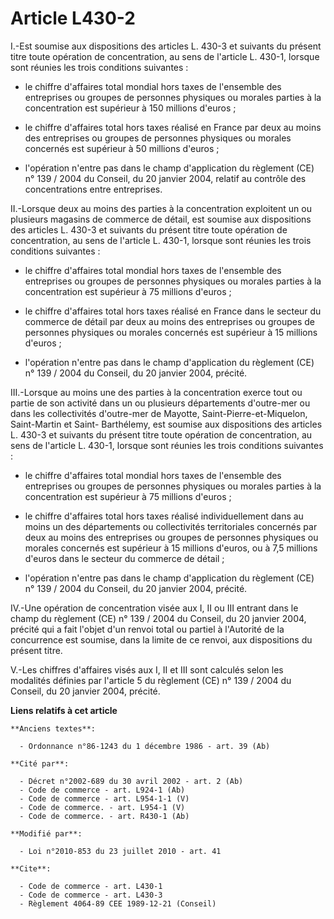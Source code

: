 # Article L430-2

I.-Est soumise aux dispositions des articles L. 430-3 et suivants du présent titre toute opération de concentration, au sens
de l'article L. 430-1, lorsque sont réunies les trois conditions suivantes :

- le chiffre d'affaires total mondial hors taxes de l'ensemble des entreprises ou groupes de personnes physiques ou morales
parties à la concentration est supérieur à 150 millions d'euros ;

- le chiffre d'affaires total hors taxes réalisé en France par deux au moins des entreprises ou groupes de personnes
physiques ou morales concernés est supérieur à 50 millions d'euros ;

- l'opération n'entre pas dans le champ d'application du règlement (CE) n° 139 / 2004 du Conseil, du 20 janvier 2004, relatif
au contrôle des concentrations entre entreprises.

II.-Lorsque deux au moins des parties à la concentration exploitent un ou plusieurs magasins de commerce de détail, est
soumise aux dispositions des articles L. 430-3 et suivants du présent titre toute opération de concentration, au sens de
l'article L. 430-1, lorsque sont réunies les trois conditions suivantes :

- le chiffre d'affaires total mondial hors taxes de l'ensemble des entreprises ou groupes de personnes physiques ou morales
parties à la concentration est supérieur à 75 millions d'euros ;

- le chiffre d'affaires total hors taxes réalisé en France dans le secteur du commerce de détail par deux au moins des
entreprises ou groupes de personnes physiques ou morales concernés est supérieur à 15 millions d'euros ;

- l'opération n'entre pas dans le champ d'application du règlement (CE) n° 139 / 2004 du Conseil, du 20 janvier 2004,
précité.

III.-Lorsque au moins une des parties à la concentration exerce tout ou partie de son activité dans un ou plusieurs
départements d'outre-mer ou dans les collectivités d'outre-mer de Mayotte, Saint-Pierre-et-Miquelon, Saint-Martin et Saint-
Barthélemy, est soumise aux dispositions des articles L. 430-3 et suivants du présent titre toute opération de concentration,
au sens de l'article L. 430-1, lorsque sont réunies les trois conditions suivantes :

- le chiffre d'affaires total mondial hors taxes de l'ensemble des entreprises ou groupes de personnes physiques ou morales
parties à la concentration est supérieur à 75 millions d'euros ;

- le chiffre d'affaires total hors taxes réalisé individuellement dans au moins un des départements ou collectivités
territoriales concernés par deux au moins des entreprises ou groupes de personnes physiques ou morales concernés est
supérieur à 15 millions d'euros, ou à 7,5 millions d'euros dans le secteur du commerce de détail ;

- l'opération n'entre pas dans le champ d'application du règlement (CE) n° 139 / 2004 du Conseil, du 20 janvier 2004,
précité.

IV.-Une opération de concentration visée aux I, II ou III entrant dans le champ du règlement (CE) n° 139 / 2004 du Conseil,
du 20 janvier 2004, précité qui a fait l'objet d'un renvoi total ou partiel à l'Autorité de la concurrence est soumise, dans
la limite de ce renvoi, aux dispositions du présent titre.

V.-Les chiffres d'affaires visés aux I, II et III sont calculés selon les modalités définies par l'article 5 du règlement
(CE) n° 139 / 2004 du Conseil, du 20 janvier 2004, précité.

**Liens relatifs à cet article**

	**Anciens textes**:

	  - Ordonnance n°86-1243 du 1 décembre 1986 - art. 39 (Ab)

	**Cité par**:

	  - Décret n°2002-689 du 30 avril 2002 - art. 2 (Ab)
	  - Code de commerce - art. L924-1 (Ab)
	  - Code de commerce - art. L954-1-1 (V)
	  - Code de commerce. - art. L954-1 (V)
	  - Code de commerce. - art. R430-1 (Ab)

	**Modifié par**:

	  - Loi n°2010-853 du 23 juillet 2010 - art. 41

	**Cite**:

	  - Code de commerce - art. L430-1
	  - Code de commerce - art. L430-3
	  - Règlement 4064-89 CEE 1989-12-21 (Conseil)
